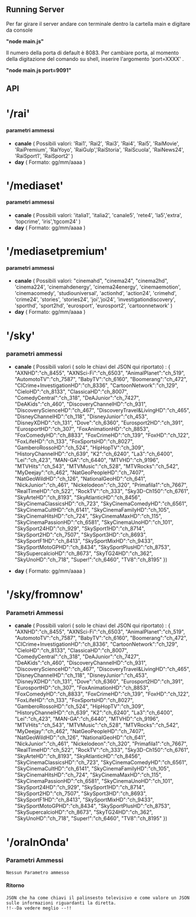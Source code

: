 ## Running Server

Per far girare il server andare con terminale dentro la cartella main e digitare da console

__"node main.js"__

Il numero della porta di default è 8083.
Per cambiare porta, al momento della digitazione del comando su shell, inserire l'argomento 'port=XXXX' .

 __"node main.js port=9091"__


## API

# '/rai' 
#### parametri ammessi 
* __canale__ ( Possibili valori:  'Rai1', 'Rai2', 'Rai3', 'Rai4', 'Rai5', 'RaiMovie', 'RaiPremium', 'RaiYoyo', 'RaiGulp','RaiStoria', 'RaiScuola', 'RaiNews24', 'RaiSport1', 'RaiSport2' )
* __day__  ( Formato:  gg/mm/aaaa )

# '/mediaset'
#### parametri ammessi

* __canale__  ( Possibili valori: 'italia1', 'italia2', 'canale5', 'rete4', 'la5','extra', 'topcrime', 'iris','tgcom24' ) 
* __day__ ( Formato: gg/mm/aaaa ) 
                                                               
# '/mediasetpremium'
#### parametri ammessi

* __canale__ ( Possibili valori:  "cinemahd", "cinema24", "cinema2hd", 'cinema224', 'cinemahdenergy', 'cinema24energy', 'cinemaemotion', 'cinemacomedy', 'studiouniversal', 'actionhd', 'action24', 'crimehd', 'crime24', 'stories', 'stories24', 'joi','joi24', 'investigationdiscovery', 'sporthd', 'sport2hd', 'eurosport', 'eurosport2', 'cartoonnetwork' )
* __day__ ( Formato: gg/mm/aaaa ) 

# '/sky'
### parametri ammessi

* __canale__ ( Possibili valori ( solo le chiavi del JSON qui riportato) :
              {
              "AXNHD":"ch_8455",
              "AXNSci-Fi":"ch_6503",
              "AnimalPlanet":"ch_519",
              "AutomotoTV":"ch_7587",
              "BabyTV":"ch_6160",
              "Boomerang":"ch_472",
              "CICrime+InvestigationHD":"ch_8336",
              "CartoonNetwork":"ch_129",
              "CieloHD":"ch_8133",
              "ClassicaHD":"ch_8007",
              "ComedyCentral":"ch_318",
              "DeAJunior":"ch_7427",
              "DeAKids":"ch_460",
              "DiscoveryChannelHD":"ch_931",
              "DiscoveryScienceHD":"ch_467",
              "DiscoveryTravel&LivingHD":"ch_465",
              "DisneyChannelHD":"ch_118",
              "DisneyJunior":"ch_453",
              "DisneyXDHD":"ch_131",
              "Dove":"ch_6360",
              "Eurosport2HD":"ch_391",
              "EurosportHD":"ch_307",
              "FoxAnimationHD":"ch_8853",
              "FoxComedyHD":"ch_8833",
              "FoxCrimeHD":"ch_139",
              "FoxHD":"ch_122",
              "FoxLifeHD":"ch_133",
              "FoxSportsHD":"ch_8027",
              "GamberoRossoHD":"ch_524",
              "HipHopTV":"ch_309",
              "HistoryChannelHD":"ch_639",
              "K2":"ch_6240",
              "La3":"ch_6400",
              "Lei":"ch_423",
              "MAN-GA":"ch_6440",
              "MTVHD":"ch_9196",
              "MTVHits":"ch_543",
              "MTVMusic":"ch_528",
              "MTVRocks":"ch_542",
              "MyDeejay":"ch_462",
              "NatGeoPeopleHD":"ch_7407",
              "NatGeoWildHD":"ch_126",
              "NationalGeoHD":"ch_641",
              "NickJunior":"ch_461",
              "Nickelodeon":"ch_320",
              "Primafila1":"ch_7667",
              "RealTimeHD":"ch_522",
              "RockTV":"ch_333",
              "Sky3D-Ch150":"ch_6761",
              "SkyArteHD":"ch_8193",
              "SkyAtlanticHD":"ch_8456",
              "SkyCinemaClassicsHD":"ch_723",
              "SkyCinemaComedyHD":"ch_6561",
              "SkyCinemaCultHD":"ch_6141",
              "SkyCinemaFamilyHD":"ch_105",
              "SkyCinemaHitsHD":"ch_724",
              "SkyCinemaMaxHD":"ch_115",
              "SkyCinemaPassionHD":"ch_6581",
              "SkyCinemaUnoHD":"ch_101",
              "SkySport24HD":"ch_929",
              "SkySport1HD":"ch_8714",
              "SkySport2HD":"ch_7507",
              "SkySport3HD":"ch_8693",
              "SkySportF1HD":"ch_8413",
              "SkySportMixHD":"ch_9433",
              "SkySportMotoGPHD":"ch_8434",
              "SkySportPlusHD":"ch_8753",
              "SkySupercalcioHD":"ch_8673",
              "SkyTG24HD":"ch_362",
              "SkyUnoHD":"ch_718",
              "Super!":"ch_6460",
              "TV8":"ch_8195" 
              })
              
* __day__ ( Formato: gg/mm/aaaa )

# '/sky/fromnow'
### Parametri Ammessi

* __canale__ ( Possibili valori ( solo le chiavi del JSON qui riportato) :
              {
              "AXNHD":"ch_8455",
              "AXNSci-Fi":"ch_6503",
              "AnimalPlanet":"ch_519",
              "AutomotoTV":"ch_7587",
              "BabyTV":"ch_6160",
              "Boomerang":"ch_472",
              "CICrime+InvestigationHD":"ch_8336",
              "CartoonNetwork":"ch_129",
              "CieloHD":"ch_8133",
              "ClassicaHD":"ch_8007",
              "ComedyCentral":"ch_318",
              "DeAJunior":"ch_7427",
              "DeAKids":"ch_460",
              "DiscoveryChannelHD":"ch_931",
              "DiscoveryScienceHD":"ch_467",
              "DiscoveryTravel&LivingHD":"ch_465",
              "DisneyChannelHD":"ch_118",
              "DisneyJunior":"ch_453",
              "DisneyXDHD":"ch_131",
              "Dove":"ch_6360",
              "Eurosport2HD":"ch_391",
              "EurosportHD":"ch_307",
              "FoxAnimationHD":"ch_8853",
              "FoxComedyHD":"ch_8833",
              "FoxCrimeHD":"ch_139",
              "FoxHD":"ch_122",
              "FoxLifeHD":"ch_133",
              "FoxSportsHD":"ch_8027",
              "GamberoRossoHD":"ch_524",
              "HipHopTV":"ch_309",
              "HistoryChannelHD":"ch_639",
              "K2":"ch_6240",
              "La3":"ch_6400",
              "Lei":"ch_423",
              "MAN-GA":"ch_6440",
              "MTVHD":"ch_9196",
              "MTVHits":"ch_543",
              "MTVMusic":"ch_528",
              "MTVRocks":"ch_542",
              "MyDeejay":"ch_462",
              "NatGeoPeopleHD":"ch_7407",
              "NatGeoWildHD":"ch_126",
              "NationalGeoHD":"ch_641",
              "NickJunior":"ch_461",
              "Nickelodeon":"ch_320",
              "Primafila1":"ch_7667",
              "RealTimeHD":"ch_522",
              "RockTV":"ch_333",
              "Sky3D-Ch150":"ch_6761",
              "SkyArteHD":"ch_8193",
              "SkyAtlanticHD":"ch_8456",
              "SkyCinemaClassicsHD":"ch_723",
              "SkyCinemaComedyHD":"ch_6561",
              "SkyCinemaCultHD":"ch_6141",
              "SkyCinemaFamilyHD":"ch_105",
              "SkyCinemaHitsHD":"ch_724",
              "SkyCinemaMaxHD":"ch_115",
              "SkyCinemaPassionHD":"ch_6581",
              "SkyCinemaUnoHD":"ch_101",
              "SkySport24HD":"ch_929",
              "SkySport1HD":"ch_8714",
              "SkySport2HD":"ch_7507",
              "SkySport3HD":"ch_8693",
              "SkySportF1HD":"ch_8413",
              "SkySportMixHD":"ch_9433",
              "SkySportMotoGPHD":"ch_8434",
              "SkySportPlusHD":"ch_8753",
              "SkySupercalcioHD":"ch_8673",
              "SkyTG24HD":"ch_362",
              "SkyUnoHD":"ch_718",
              "Super!":"ch_6460",
              "TV8":"ch_8195" 
              })

# '/oraInOnda'
### Parametri Ammessi

    Nessun Parametro ammesso
#### Ritorno
    JSON che ha come chiavi il palinsesto televisivo e come valore un JSON sulle informazioni riguardanti la diretta.
    !!--Da vedere meglio --!!
